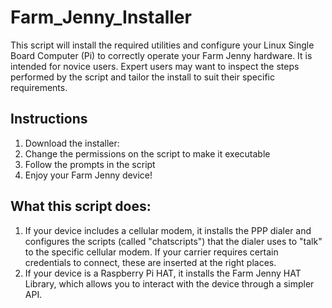 # Farm_Jenny_Installer
This script will install the required utilities and configure your Linux Single Board Computer (Pi) to correctly operate your Farm Jenny hardware.  It is intended for novice users.  Expert users may want to inspect the steps performed by the script and tailor the install to suit their specific requirements.
## Instructions
1.  Download the installer:
2.  Change the permissions on the script to make it executable
3.  Follow the prompts in the script
4.  Enjoy your Farm Jenny device!
## What this script does:
1.  If your device includes a cellular modem, it installs the PPP dialer and configures the scripts (called "chatscripts") that the dialer uses to "talk" to the specific cellular modem.  If your carrier requires certain credentials to connect, these are inserted at the right places.
2.  If your device is a Raspberry Pi HAT, it installs the Farm Jenny HAT Library, which allows you to interact with the device through a simpler API. 
